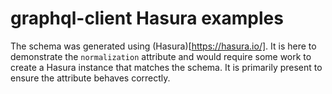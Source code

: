 # graphql-client Hasura examples

The schema was generated using (Hasura)[https://hasura.io/]. It is here to
demonstrate the `normalization` attribute and would require some work to
create a Hasura instance that matches the schema. It is primarily present to
ensure the attribute behaves correctly.
